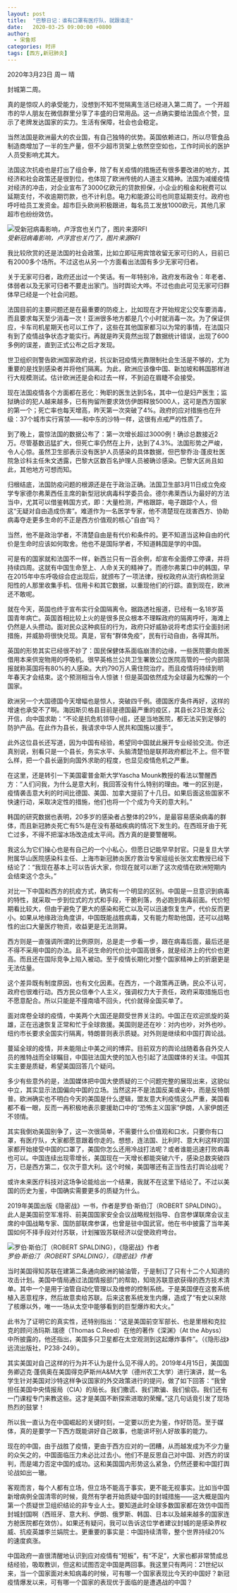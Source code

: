 ```yaml
---
layout: post
title:  "巴黎日记：谁有口罩有医疗队，就跟谁走"
date:   2020-03-25 09:00:00 +0800
author: 
  - 宋鲁郑
categories: 时评
tags: [西方,新冠肺炎]
---
```

2020年3月23日 周一 晴

封城第二周。

真的是惊叹人的承受能力，没想到不知不觉隔离生活已经进入第二周了。一个开超市的华人朋友在微信群里分享了丰盛的日常用品。这一点确实要给法国点个赞，显示了老牌发达国家的实力。生活有保障，社会也会稳定。

当然法国是欧洲最大的农业国，有自己独特的优势。英国依赖进口，所以尽管食品制造商增加了一半的生产量，但不少超市货架上依然空空如也，工作时间长的医护人员受影响尤其大。

法国这次抗疫也是打出了组合拳，除了有关疫情的措施还有很多要改进的地方，其经济和社会政策还是很到位，也体现了欧洲传统的人道主义精神。法国为减缓疫情对经济的冲击，对企业宣布了3000亿欧元的贷款担保，小企业的租金和税费可以延期支付，不收逾期罚款，也不计利息。电力和能源公司也同意延期支付。政府也呼吁给员工发资金。超市巨头欧尚积极跟进，每名员工发放1000欧元，其他几家超市也纷纷效仿。

![受新冠病毒影响，卢浮宫也关门了，图片来源RFI]({{site.url}}/assets/images/20200324160211481.jpg)  
*受新冠病毒影响，卢浮宫也关门了，图片来源RFI*

我比较欣赏的还是法国的社会政策，比如立即征用宾馆收留无家可归的人，目前已有2000多个场所。不过这也从另一个方面看出法国有多少无家可归者。

关于无家可归者，政府还出过一个笑话。有一年特别冷，政府发布政令：年老者、体弱者以及无家可归者不要走出家门。当时舆论大哗。不过也由此可见无家可归群体早已经是一个社会问题。

法国目前的主要问题还是在最重要的防疫上，比如现在才开始规定公交车要消毒，而且要求每天至少消毒一次！亚洲很多地方都是几个小时就消毒一次。为了保证供应，卡车司机星期天也可以工作了，这些在其他国家都习以为常的事情，在法国只有到了疫情战争状态才能实行。再就是昨天竟然出现了数据统计错误，出现了600多例的误差，直到正式公布之后才发现。

世卫组织则警告欧洲国家政府说，抗议新冠疫情光靠限制社会生活是不够的，尤为重要的是找到感染者并将他们隔离。为此，欧洲应该像中国、新加坡和韩国那样进行大规模测试。估计欧洲还是会和过去一样，不到迫在眉睫不会接受。

现在法国疫情各个方面都在恶化：殉职的医生达到5名，其中一位是妇产医生；监狱确诊的犯人越来越多，已有拘留所要求效仿伊朗释放5000人，这可是西方国家的第一个；死亡率也每天增高，昨天第一次突破了4%。政府的应对措施也在升级：37个城市实行宵禁——和中东的沙特一样，这很有点戒严的性质了。

到了晚上，震惊法国的数据公布了：第一次增长超过3000例！确诊总数接近2万。尽管基数迅猛扩大，但死亡率仍然在上升，达到了4.3%。法国形势之严峻，令人心惊。虽然卫生部表示没有医护人员感染的具体数据，但巴黎乔治·蓬皮杜医院急诊科主任朱文透露，巴黎大区数百名护理人员被确诊感染。巴黎大区尚且如此，其他地方可想而知。

归根结底，法国防疫问题的根源还是在于政治正确。法国卫生部3月11日成立免疫学专家德尔弗莱西任主席的新型冠状病毒科学委员会。德尔弗莱西认为最好的方法当中，尤其可以借鉴韩国方式，即：大量检测，严格跟踪，电子跟踪个人，但这“无疑对自由造成伤害”。难道作为一名医学专家，他不清楚现在戕害西方、协助病毒夺走更多生命的不正是西方价值观的核心“自由”吗？

当然，他不是政治学者，不清楚自由是有代价和条件的。更不知道当这种自由的代价是生命时应该如何取舍。他也不是国际学者，不知道韩国是学的中国。

可是有的国家就和法国不一样，新西兰只有一百余例，却宣布全面停工停课，并将持续四周。这就有中国生命至上、人命关天的精神了。而德尔弗莱口中的韩国，早在2015年中东呼吸综合症出现后，就颁布了一项法律，授权政府从流行病检测呈阳性的人那里收集手机、信用卡和其它数据，以重现他们的行踪。直到现在，欧洲还不敢呢。

就在今天，英国也终于宣布实行全国隔离令。据路透社报道，已经有一名18岁英国青年病亡。英国首相比较上火的是很多民众根本不理睬政府的隔离呼吁，海滩上仍然是人头攒动。面对民众这种疯狂的行为，政府只好威胁说将考虑实行全面封闭措施，并威胁将很快兑现。真是，官有“群体免疫”，民有行动自由，各得其所。

英国的形势其实已经很不妙了：国民保健体系面临崩溃的边缘，一些医院要向兽医借用本来供宠物用的呼吸机。很早英格兰公共卫生署致公立医院高管的一份内部简报就称英国将有80%的人感染。大约790万人需住院治疗。而且疫情将持续到明年春天才会结束。这个预测相当令人惊骇！但是英国依然成为全球最为松懈的一个国家。

欧洲另一个大国德国今天增幅也是惊人，突破四千例。德国医疗条件再好，这样的增速也承受不了啊。海因斯贝格县目前是德国最严重的疫区，其县长23日发表公开信，向中国求助：“不论是抗危机领导小组，还是当地医院，都无法买到足够的防护产品。在此作为县长，我请求中华人民共和国施以援手”。

此外这位县长还写道，因为中国有经验，希望同中国就此展开专业经验交流。你还真别说，别看只是一个县长，务实水平、头脑清楚怕是联邦政府都比不上。但不管么样，把一个县长逼到向国外求助的程度，也显见疫情危机之严重。

在这里，还是转引一下美国霍普金斯大学Yascha Mounk教授的看法以警醒西方：“人们问我，为什么是意大利，我回答没有什么特别的理由。唯一的区别是，疫情袭击意大利的时间比德国、美国、加拿大提前了十几日。如果后面这些国家不快速行动，采取决定性的措施，他们也将一个个成为今天的意大利。”

韩国的研究数据也表明，20多岁的感染者占整体的29%，是最容易感染病毒的群体，而且新冠肺炎死亡有5%是在没有基础疾病的情况下发生的。在西班牙由于死亡过多，不得不把溜冰场改造成太平间。西方真的是要警醒啊。

我这么为它们操心也是有自己的一个小私心，但愿日记能早早封官。只是复旦大学附属华山医院感染科主任、上海市新冠肺炎医疗救治专家组组长张文宏教授已经下结论了：“我现在基本上可以告诉大家，你现在就可以断了这次疫情在欧洲短期内会结束这个念头。”

对比一下中国和西方的抗疫方式，确实有一个明显的区别。中国是一旦意识到病毒的特性，就采取一步到位式的方式和手段，干脆利落，务必跑到病毒前面。代价短期看比较大，但由于避免了更大的感染和死亡以及可以迅速恢复生产，代价反而更小。如果从地缘政治角度讲，中国既能战胜病毒，又有能力帮助他国，还可以战略性的出口大量医疗物资，收益更是无法测算。

西方则是一直强调所谓的比例原则，总是走一步看一步，跟在病毒后面，最后还是不得不采用中国的办法。且不说生命的代价比中国高很多，就是经济上的代价也更高。而且还在国际竞争上陷入被动。至于疫情长期化对整个国家精神上的折磨更是无法估量。

这个差异既有制度原因，也有文化因素。在西方，一个政策再正确，民众不认可，政府也很难行动。西方民众信奉个人主义，强调权力大于责任，政府采取措施后也不愿意配合。所以只能是不撞南墙不回头，代价就得全国买单了。

面对席卷全球的疫情，中美两个大国还是颇受世界关注的。中国正在欢迎凯旋的英雄，正在迅速恢复正常和忙于全球救援。美国则是还在吵：对内也吵，对外也吵。纽约市长要求全国实行隔离，特朗普则表示质疑。对外则是继续和中国打舆论战。

蔓延全球的疫情，并未能阻止中美之间的博弈。目前双方的舆论战随着各自外交人员的推特战而全球瞩目，中国驻法国大使的加入也引起了法国媒体的关注。中国其实主要是质疑，希望美国回答几个疑问。

多少有些意外的是，法国媒体把中国大使质疑的三个问题完整的展现出来，这貌似中立，其实显示法国偏向中国的立场。当然这并不是法国反美或亲中，而是反特朗普。欧洲确实也不明白今天的美国是什么逻辑，盟友意大利疫情这么严重，美国看都不看一眼，反而一再积极地表示要援助口中的“恐怖主义国家”伊朗，人家伊朗还不领情。

其实我倒劝美国别争了，这一次很简单，不需要什么价值观和口水，只要你有口罩，有医疗队，大家都愿意跟着你走的。想想，连法国、比利时、意大利这样的国家都开始接受中国的口罩了，美国你怎么还用冷战打法呢？或者谁能迅速打败病毒也可以。中国连续出现零增长，美国现在一天增长都能突破六千，感染总数突破四万，已是西方第二，仅次于意大利。这个时候，美国哪还有正当性去打舆论战呢？

或许未来医疗科技对这场争论能给出一个结果，我就不在这里下结论了。不过以美国的历史为鉴，中国确实需要更多的质疑为什么。

2019年美国出版《隐密战》一书，作者是罗伯·斯伯汀（ROBERT SPALDING）。此人是美国前空军准将、前美国国家安全会议战略规划指导、白宫参谋联席会议主席的中国战略专家、国防部联席参谋，也曾是驻中国武官。他在书中披露了当年美国如何不择手段对付苏联，计划摧毁苏联经济以促使政府垮台。

![罗伯·斯伯汀（ROBERT SPALDING），《隐密战》作者]({{site.url}}/assets/images/20200324160441874.jpeg)  
*罗伯·斯伯汀（ROBERT SPALDING），《隐密战》作者*

当时美国得知苏联在建第二条通向欧洲的输油管，于是制订了只有十二个人知道的攻击计划。美国中情局通过法国情报部门的帮助，知晓苏联意欲获得的西方技术清单。其中一个是用于油管自动化管理以及维修的控制系统。于是美国便在这套系统植入恶意程序，然后故意卖给苏联。后来这套系统发生内爆，造成了“有史以来除了核爆以外，唯一一场从太空中能够看到的巨型爆炸和大火。”

此书为了证明它的真实性，还特别指出：“这是美国前空军部长、也是里根和克拉克的顾问汤玛斯.瑞德（Thomas C.Reed）在他的著作《深渊》（At the Abyss）中所披露的，他还指出，美国多只卫星都在太空观测到这起爆炸事件”。（《隐形战》远流出版社，P238-249）。

其实美国对自己这样的行为并不认为是什么见不得人的。2019年4月15日，美国国务卿迈克·蓬佩奥在美国得克萨斯州A&M大学（德州农工大学）进行演讲，就一名学生针对美国对沙特这样争议国家的外交政策进行的提问，做了如下回答：“我曾担任美国中央情报局（CIA）的局长。我们撒谎、我们欺骗、我们偷窃。我们还有一门课程专门来教这些。这才是美国不断探索进取的荣耀。”这几句话竟引发了现场热烈的鼓掌！

所以我一直认为在中国崛起的关键时刻，一定要以历史为鉴，作好防范。至于媒体，真的是要学一下西方既能讲好自己故事，也能讲坏别人好故事的能力。

现在的中国，由于战胜了疫情，更由于西方应对的一团糟，从而越发成为不少力量的众矢之的，中国面临压力未必比过去小。他们不是反思自己对中国、对西方的误判，而是竭力否定中国的成功。这和美国国内形势这么紧急，仍然还要和中国打舆论战如出一辙。

客观而言，每个人都有立场，但立场不能高于事实，更不能无视事实。比如当中国新增病例全国清零的时候，竟然有学者开始质疑中国的封城措施——这大概是国内第一个质疑世卫组织结论的非专业人士。要知道此时全球多数国家都在效仿中国而封城封国啊（西班牙、意大利、伊朗、俄罗斯、韩国、日本以及越来越多的国家连方舱医院都在效仿）。如果还有疑问，我可以告诉这位学者建议封城的是感染界权威、抗疫英雄李兰娟院士。更重要的事实是：中国持续清零，整个世界持续20%的速度疯涨。

中国政府一直很清醒地认识到应对疫情有“短板”，有“不足”，大家也都非常赞成总结经验，吸取教训，但这和试图否定中国是两回事。我这里只有两问：21世纪以来，当一个国家面对未知病毒的时候，可有哪一个国家表现比今天的中国好？新冠疫情爆发以来，可有哪一个国家的表现优于面临的是遭遇战的中国？